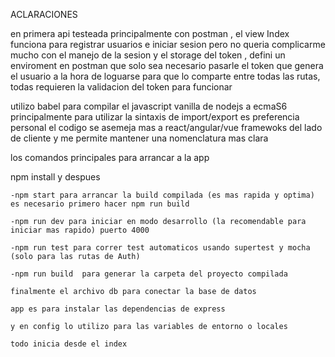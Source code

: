 ACLARACIONES



en primera api testeada principalmente con postman , el view Index funciona para registrar usuarios e iniciar sesion pero no queria complicarme mucho con el manejo de la sesion y el storage del token , defini un enviroment en postman que solo sea necesario pasarle el token que genera el usuario a la hora de loguarse para que lo comparte entre todas las rutas, todas requieren la validacion del token para funcionar 

utilizo babel para compilar el javascript vanilla de nodejs a ecmaS6 principalmente para utilizar la sintaxis de import/export es preferencia personal el codigo se asemeja mas a react/angular/vue framewoks del lado de cliente y me permite mantener una nomenclatura mas clara 

los comandos principales para arrancar a la app 

npm install y despues

    -npm start para arrancar la build compilada (es mas rapida y optima) es necesario primero hacer npm run build

    -npm run dev para iniciar en modo desarrollo (la recomendable para iniciar mas rapido) puerto 4000

    -npm run test para correr test automaticos usando supertest y mocha (solo para las rutas de Auth)

    -npm run build  para generar la carpeta del proyecto compilada

    finalmente el archivo db para conectar la base de datos

    app es para instalar las dependencias de express

    y en config lo utilizo para las variables de entorno o locales 

    todo inicia desde el index
